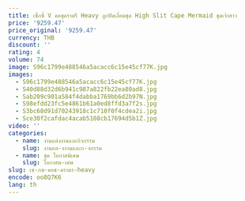 ```yaml
---
title: เซ็กซี่ V คอชุดราตรี Heavy ลูกปัดเลื่อมชุด High Slit Cape Mermaid ชุดเจ้าสาว
price: '9259.47'
price_original: '9259.47'
currency: THB
discount: ''
rating: 4
volume: 74
image: S96c1799e488546a5acacc6c15e45cf77K.jpg
images:
  - S96c1799e488546a5acacc6c15e45cf77K.jpg
  - S40d88d32d6b941c987a822fb22ea80ad8.jpg
  - Sab209c901a584f4dabba1769bb6d2b97N.jpg
  - S98efdd23fc5e4861b61a0ed8ffd3a7f2s.jpg
  - S3bc68d91d70243918c1c710f0f4cdea2i.jpg
  - Sce30f2cafdac4acab5108cb17694d5b1Z.jpg
video: ''
categories:
  - name: งานแต่งงานและกิจกรรม
    slug: งานแต-งงานและก-จกรรม
  - name: ชุด โอกาสพิเศษ
    slug: โอกาสพ-เศษ
slug: เซ-กซ-คอช-ดราตร-heavy
encode: oo8Q7K6
lang: th
---
```

  